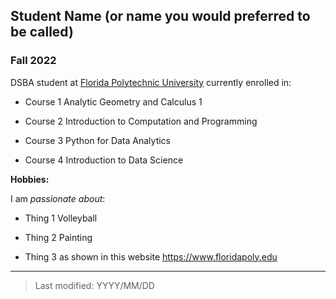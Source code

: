 ## Student Name (or name you would preferred to be called)

### Fall 2022

DSBA student at [Florida Polytechnic University](https://www.floridapoly.edu) currently enrolled in: 

- Course 1
Analytic Geometry and Calculus 1

- Course 2
Introduction to Computation and Programming 

- Course 3
Python for Data Analytics

- Course 4
Introduction to Data Science 

**Hobbies:**

I am _passionate about_: 

- Thing 1
Volleyball

- Thing 2
Painting

- Thing 3 as shown in this website <https://www.floridapoly.edu>

***

> Last modified: YYYY/MM/DD
